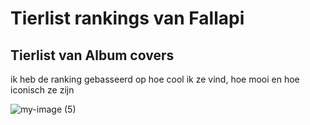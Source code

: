 # Tierlist rankings van Fallapi


## Tierlist van Album covers

ik heb de ranking gebasseerd op hoe cool ik ze vind, hoe mooi en hoe iconisch ze zijn

![my-image (5)](https://github.com/FallapiHub/fallapihub.github.io/assets/158185370/bb14c644-a2b2-4bd7-9045-8bd6005436b0)
